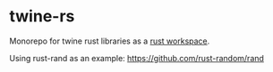# twine-rs

Monorepo for twine rust libraries as a [rust workspace](https://doc.rust-lang.org/book/ch14-03-cargo-workspaces.html).

Using rust-rand as an example: <https://github.com/rust-random/rand>
